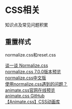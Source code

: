 # CSS相关
知识点及常见问题积累

## 重置样式
normalize.css和reset.css

[谈一谈 Normalize.css](https://www.jianshu.com/p/9d7ff89757fd)<br>
[normalize.css 7.0.0版本预览](https://necolas.github.io/normalize.css/7.0.0/normalize.css)<br>
[normalize.css中文版](https://www.jianshu.com/p/36193d599619)<br>
[使用normalize.css遇到的问题？](https://developer.aliyun.com/ask/73352?spm=a2c6h.13159736)<br>
[animate.css官网在线预览](https://daneden.github.io/animate.css/)<br>
[animate.css GitHub](https://github.com/daneden/animate.css/blob/master/animate.css)<br>
[【Animate.css】CSS动画库](https://www.jianshu.com/p/58886d26dc8e)
